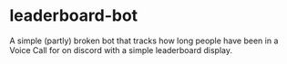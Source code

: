 # leaderboard-bot

A simple (partly) broken bot that tracks how long people have been in a Voice Call for on discord with a simple leaderboard display.
